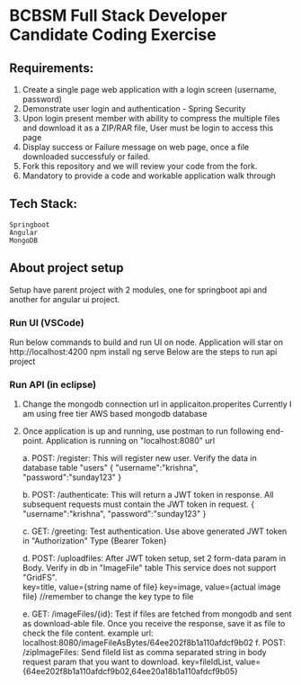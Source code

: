# BCBSM Full Stack Developer Candidate Coding Exercise

## Requirements:
1.	Create a single page web application with a login screen (username, password)
2.	Demonstrate user login and authentication - Spring Security
3.	Upon login present member with ability to compress the multiple files and download it as a ZIP/RAR file, User must be login to access this page
4.	Display success or Failure message on web page, once a file downloaded successfuly or failed.
5.  Fork this repository and we will review your code from the fork.
6.  Mandatory to provide a code and workable application walk through 

## Tech Stack:  
    Springboot  
    Angular  
    MongoDB

## About project setup
Setup have parent project with 2 modules, one for springboot api and another for angular ui project.
###	Run UI (VSCode)
Run below commands to build and run UI on node. Application will star on http://localhost:4200
	npm install
	ng serve
Below are the steps to run api project

###	Run API (in eclipse)
1. Change the mongodb connection url in applicaiton.properites
Currently I am using free tier AWS based mongodb database

2. Once application is up and running, use postman to run following end-point. Application is running on "localhost:8080" url

	a. POST: <url>/register: This will register new user. Verify the data in database table "users"
		{
    		"username":"krishna",
    		"password":"sunday123"
		}
		
	b. POST: <url>/authenticate: This will return a JWT token in response. All subsequent requests must contain the JWT token in request.
		{
    		"username":"krishna",
    		"password":"sunday123"
		}
	
	c. GET: <url>/greeting: Test authentication. Use above generated JWT token in "Authorization" Type {Bearer Token}
	
	d. POST: <url>/uploadfiles: After JWT token setup, set 2 form-data param in Body. Verify in db in "ImageFile" table
		This service does not support "GridFS".  
		key=title, value={string name of file}
		key=image, value={actual image file}			//remember to change the key type to file
	
	e. GET: <url>/imageFiles/{id}: Test if files are fetched from mongodb and sent as download-able file.
		Once you receive the response, save it as file to check the file content.
		example url: localhost:8080/imageFileAsBytes/64ee202f8b1a110afdcf9b02
	f. POST: <url>/zipImageFiles: Send fileId list as comma separated string in body request param that you want to download.
		key=fileIdList, value={64ee202f8b1a110afdcf9b02,64ee20a18b1a110afdcf9b05}
	
